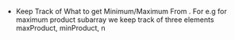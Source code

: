 - Keep Track of What to get Minimum/Maximum From . For e.g for maximum product subarray we keep track of three elements maxProduct, minProduct, n